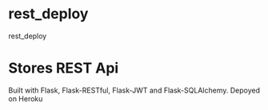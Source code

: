 # rest_deploy
 rest_deploy

# Stores REST Api

Built with Flask, Flask-RESTful, Flask-JWT and Flask-SQLAlchemy.
Depoyed on Heroku
